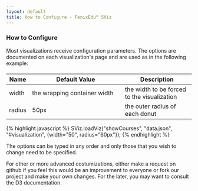 ```yaml
---
layout: default
title: How to Configure - FenixEdu™ SViz
---
```


<h3>How to Configure</h3>
<p class="help-block" style="margin-bottom: 20px">
Most visualizations receive configuration parameters. The options are documented on each visualization's page and are used as in the following example:
</p>
<table class="table table-bordered table-condensed">
  <thead>
    <th>Name</th> <th width="50%">Default Value</th> <th>Description</th>
  </thead>
  <tbody>
     <tr>
       <td>width</td> <td>the wrapping container width</td> <td>the width to be forced to the visualization</td>
     </tr>
     <tr>
       <td>radius</td> <td>50px</td> <td>the outer radius of each donut</td>
     </tr>
  </tbody>
</table>

{% highlight javascript %}
SViz.loadViz("showCourses", "data.json", "#visualization", {width="50", radius="60px"});
{% endhighlight %}

<p>
The options can be typed in any order and only those that you wish to change need to be specified.
</p>

<p>
For other or more advanced costumizations, either make a request on github if you feel this would be an improvement to everyone or fork our project and make your own changes. For the later, you may want to consult the D3 documentation.
</p>